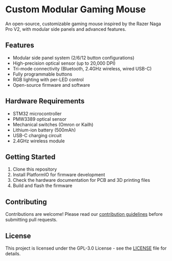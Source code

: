 # Custom Modular Gaming Mouse

An open-source, customizable gaming mouse inspired by the Razer Naga Pro V2, with modular side panels and advanced features.

## Features

- Modular side panel system (2/6/12 button configurations)
- High-precision optical sensor (up to 20,000 DPI)
- Tri-mode connectivity (Bluetooth, 2.4GHz wireless, wired USB-C)
- Fully programmable buttons
- RGB lighting with per-LED control
- Open-source firmware and software

## Hardware Requirements

- STM32 microcontroller
- PMW3389 optical sensor
- Mechanical switches (Omron or Kailh)
- Lithium-ion battery (500mAh)
- USB-C charging circuit
- 2.4GHz wireless module

## Getting Started

1. Clone this repository
2. Install PlatformIO for firmware development
3. Check the hardware documentation for PCB and 3D printing files
4. Build and flash the firmware

## Contributing

Contributions are welcome! Please read our [contribution guidelines](CONTRIBUTING.md) before submitting pull requests.

## License

This project is licensed under the GPL-3.0 License - see the [LICENSE](LICENSE) file for details.
